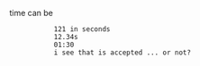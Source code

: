 time can be 

               121 in seconds
               12.34s
               01:30 
               i see that is accepted ... or not?
